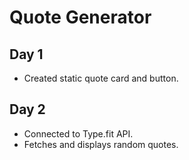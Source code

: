 # Quote Generator

## Day 1
- Created static quote card and button.

## Day 2
- Connected to Type.fit API.
- Fetches and displays random quotes.

